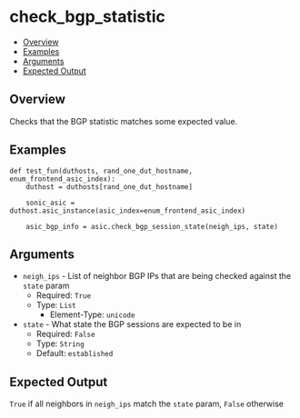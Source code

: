 # check_bgp_statistic

- [Overview](#overview)
- [Examples](#examples)
- [Arguments](#arguments)
- [Expected Output](#expected-output)

## Overview
Checks that the BGP statistic matches some expected value.

## Examples
```
def test_fun(duthosts, rand_one_dut_hostname, enum_frontend_asic_index):
    duthost = duthosts[rand_one_dut_hostname]

    sonic_asic = duthost.asic_instance(asic_index=enum_frontend_asic_index)

    asic_bgp_info = asic.check_bgp_session_state(neigh_ips, state)
```

## Arguments
- `neigh_ips` - List of neighbor BGP IPs that are being checked against the `state` param
    - Required: `True`
    - Type: `List`
        - Element-Type: `unicode`
- `state` - What state the BGP sessions are expected to be in
    - Required: `False`
    - Type: `String`
    - Default: `established`

## Expected Output
`True` if all neighbors in `neigh_ips` match the `state` param, `False` otherwise
